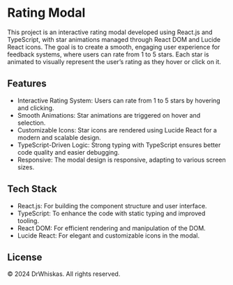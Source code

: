 # Rating Modal

This project is an interactive rating modal developed using React.js and TypeScript, with star animations managed through React DOM and Lucide React icons. The goal is to create a smooth, engaging user experience for feedback systems, where users can rate from 1 to 5 stars. Each star is animated to visually represent the user’s rating as they hover or click on it.

## Features

- Interactive Rating System: Users can rate from 1 to 5 stars by hovering and clicking.
- Smooth Animations: Star animations are triggered on hover and selection.
- Customizable Icons: Star icons are rendered using Lucide React for a modern and scalable design.
- TypeScript-Driven Logic: Strong typing with TypeScript ensures better code quality and easier debugging.
- Responsive: The modal design is responsive, adapting to various screen sizes.

## Tech Stack
- React.js: For building the component structure and user interface.
- TypeScript: To enhance the code with static typing and improved tooling.
- React DOM: For efficient rendering and manipulation of the DOM.
- Lucide React: For elegant and customizable icons in the modal.

## License

© 2024 DrWhiskas. All rights reserved.